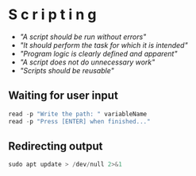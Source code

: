 # S c r i p t i n g

- _"A script should be run without errors"_
- _"It should perform the task for which it is intended"_
- _"Program logic is clearly defined and apparent"_
- _"A script does not do unnecessary work"_
- _"Scripts should be reusable"_

## Waiting for user input
````powershell
read -p "Write the path: " variableName
read -p "Press [ENTER] when finished..."
````

## Redirecting output
````powershell
sudo apt update > /dev/null 2>&1 

````

